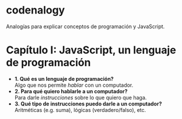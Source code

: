 codenalogy
==========

Analogías para explicar conceptos de programación y JavaScript.

# Capítulo I: JavaScript, un lenguaje de programación

- **1. Qué es un lenguaje de programación?**  
  Algo que nos permite _*hablar*_ con un computador.
- **2. Para qué quiero hablarle a un computador?**  
  Para darle _*instrucciones*_ sobre lo que quiero que haga.
- **3. Qué tipo de instrucciones puedo darle a un computador?**  
  Aritméticas (e.g. suma), lógicas (verdadero/falso), etc.

